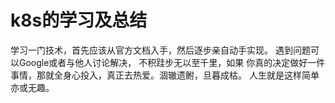 # k8s的学习及总结

学习一门技术，首先应该从官方文档入手，然后逐步亲自动手实现。
遇到问题可以Google或者与他人讨论解决， 不积跬步无以至千里，如果
你真的决定做好一件事情，那就全身心投入，真正去热爱。涸辙遗鲋，旦暮成枯。
人生就是这样简单亦或无趣。
